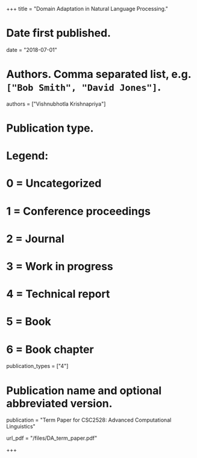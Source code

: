 +++
title = "Domain Adaptation in Natural Language Processing."

# Date first published.
date = "2018-07-01"

# Authors. Comma separated list, e.g. `["Bob Smith", "David Jones"]`.
authors = ["Vishnubhotla Krishnapriya"]

# Publication type.
# Legend:
# 0 = Uncategorized
# 1 = Conference proceedings
# 2 = Journal
# 3 = Work in progress
# 4 = Technical report
# 5 = Book
# 6 = Book chapter
publication_types = ["4"]

# Publication name and optional abbreviated version.
publication = "Term Paper for CSC2528: Advanced Computational Linguistics"

url_pdf = "/files/DA_term_paper.pdf"

+++
